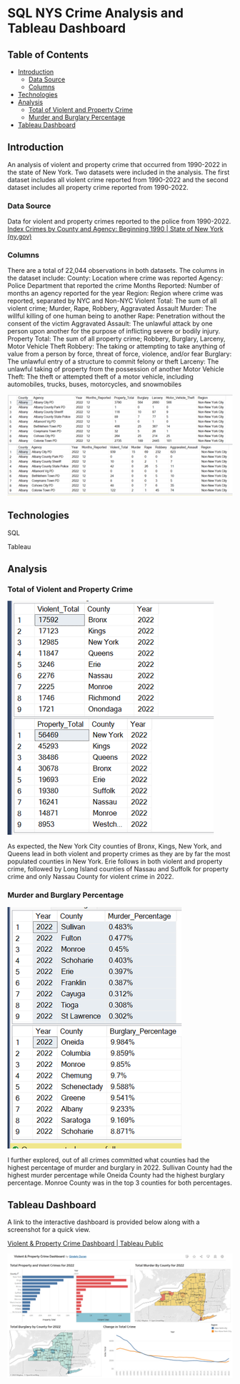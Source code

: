 # SQL NYS Crime Analysis and Tableau Dashboard

## Table of Contents
* [Introduction](#Intoduction)
	- [Data Source](#Data-Source)
	- [Columns](#Columns)
* [Technologies](#Technologies)
* [Analysis](#Analysis)
	- [Total of Violent and Property Crime](#Total-of-Violent-and-Property-Crime) 
	- [Murder and Burglary Percentage](#Murder-and-Burglary-Percentage)
* [Tableau Dashboard](#Tableau-Dashboard)

## Introduction
An analysis of violent and property crime that occurred from 1990-2022 in the state of New York. Two datasets were included in the analysis. The first dataset includes all violent crime reported from 1990-2022 and the second dataset includes all property crime reported from 1990-2022.
### Data Source
Data for violent and property crimes reported to the police from 1990-2022.
[Index Crimes by County and Agency: Beginning 1990 | State of New York (ny.gov)](https://data.ny.gov/Public-Safety/Index-Crimes-by-County-and-Agency-Beginning-1990/ca8h-8gjq)
### Columns
There are a total of 22,044 observations in both datasets. The columns in the dataset include:
County: Location where crime was reported
Agency: Police Department that reported the crime
Months Reported: Number of months an agency reported for the year
Region: Region where crime was reported, separated by NYC and Non-NYC
Violent Total: The sum of all violent crime; Murder, Rape, Robbery, Aggravated Assault
Murder: The willful killing of one human being to another
Rape: Penetration without the consent of the victim
Aggravated Assault: The unlawful attack by one person upon another for the purpose of inflicting severe or bodily injury. 
Property Total: The sum of all property crime; Robbery, Burglary, Larceny, Motor Vehicle Theft
Robbery: The taking or attempting to take anything of value from a person by force, threat of force, violence, and/or fear
Burglary: The unlawful entry of a structure to commit felony or theft
Larceny: The unlawful taking of property from the possession of another
Motor Vehicle Theft: The theft or attempted theft of a motor vehicle, including automobiles, trucks, buses, motorcycles, and snowmobiles 

![Dataview](./img/dataview.png)

## Technologies
SQL

Tableau

## Analysis
### Total of Violent and Property Crime

![CountyCrime](./img/CountyCrime.png)

As expected, the New York City counties of Bronx, Kings, New York, and Queens lead in both violent and property crimes as they are by far the most populated counties in New York. Erie follows in both violent and property crime, followed by Long Island counties of Nassau and Suffolk for property crime and only Nassau County for violent crime in 2022.

### Murder and Burglary Percentage

![PercentMurderBurglary](./img/PercentMurderBurglary.png)

I further explored, out of all crimes committed what counties had the highest percentage of murder and burglary in 2022. Sullivan County had the highest murder percentage while Oneida County had the highest burglary percentage. Monroe County was in the top 3 counties for both percentages.

## Tableau Dashboard

A link to the interactive dashboard is provided below along with a screenshot for a quick view.

[Violent & Property Crime Dashboard | Tableau Public](https://public.tableau.com/app/profile/gindely.duran/viz/ViolentPropertyCrimeDashboard/Dashboard1)

![Tableau](./img/Tableau.png)
